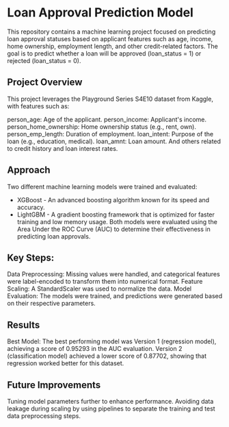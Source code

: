# Loan Approval Prediction Model
This repository contains a machine learning project focused on predicting loan approval statuses based on applicant features such as age, income, home ownership, employment length, and other credit-related factors. The goal is to predict whether a loan will be approved (loan_status = 1) or rejected (loan_status = 0).

## Project Overview
This project leverages the Playground Series S4E10 dataset from Kaggle, with features such as:

person_age: Age of the applicant.
person_income: Applicant's income.
person_home_ownership: Home ownership status (e.g., rent, own).
person_emp_length: Duration of employment.
loan_intent: Purpose of the loan (e.g., education, medical).
loan_amnt: Loan amount.
And others related to credit history and loan interest rates.
## Approach
Two different machine learning models were trained and evaluated:

- XGBoost - An advanced boosting algorithm known for its speed and accuracy.
- LightGBM - A gradient boosting framework that is optimized for faster training and low memory usage.
Both models were evaluated using the Area Under the ROC Curve (AUC) to determine their effectiveness in predicting loan approvals.

## Key Steps:
Data Preprocessing: Missing values were handled, and categorical features were label-encoded to transform them into numerical format.
Feature Scaling: A StandardScaler was used to normalize the data.
Model Evaluation: The models were trained, and predictions were generated based on their respective parameters.
## Results
Best Model: The best performing model was Version 1 (regression model), achieving a score of 0.95293 in the AUC evaluation.
Version 2 (classification model) achieved a lower score of 0.87702, showing that regression worked better for this dataset.
## Future Improvements
Tuning model parameters further to enhance performance.
Avoiding data leakage during scaling by using pipelines to separate the training and test data preprocessing steps.
